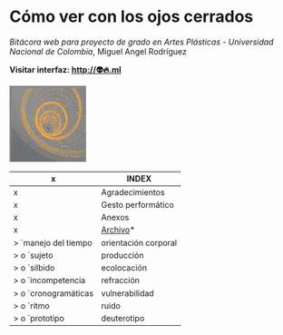 Cómo ver con los ojos cerrados
=========
*Bitácora web para proyecto de grado en Artes Plásticas - Universidad Nacional de Colombia*, Miguel Angel Rodríguez

**Visitar interfaz: [http://👽🔥.ml](http://👽🔥.ml)**

![Image 1](/images/Doa3.png)

x | INDEX
------------ | -------------
x | Agradecimientos
x | Gesto performático
x | Anexos
x | [Archivo](http://👽🔥.ml)*
> `manejo del tiempo | orientación corporal | futuralidad | indeterminación, irreversibilidad, perduración`
> o `sujeto | producción | ethos | askesis | intención | decisión | telos | prescripción | entrenamiento`
> o `silbido| ecolocación | PATH | instrumentalización | repercusión | retroalimentacióm | inefabilidad`
> o `incompetencia | refracción | fosfenos | humor acuoso | linfa | hipnagogia/hipnapompia | liminalidad`
> o `cronogramáticas | vulnerabilidad | formalización | prospecto/prospección | efeméredes `
> o `ritmo | ruido | immediatez | encantamiento | cosmotécnica | rito | juego | gesto | textura temporal`
> o `prototipo | deuterotipo | modelado | clonado | predicción | simulación | continuo no-estándar | resolución | correlación | corrección | (¿␚?)`

[1]: https://www.diva-portal.org/smash/get/diva2:836227/FULLTEXT01.pdf
[2]: http://shubhamjain.github.io/whistlerr/
